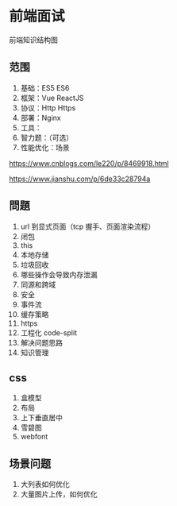 # 前端面试

前端知识结构图

## 范围

1. 基础：ES5 ES6
1. 框架：Vue ReactJS
1. 协议：Http Https
1. 部署：Nginx
1. 工具：
1. 智力题：（可选）
1. 性能优化：场景

https://www.cnblogs.com/le220/p/8469918.html

https://www.jianshu.com/p/6de33c28794a

## 問題

1. url 到显式页面（tcp 握手、页面渲染流程）
1. 闭包
1. this
1. 本地存储
1. 垃圾回收
1. 哪些操作会导致内存泄漏
1. 同源和跨域
1. 安全
1. 事件流
1. 缓存策略
1. https
1. 工程化 code-split
1. 解决问题思路
1. 知识管理

## css

1. 盒模型
1. 布局
1. 上下垂直居中
1. 雪碧图
1. webfont

## 场景问题

1. 大列表如何优化
1. 大量图片上传，如何优化
